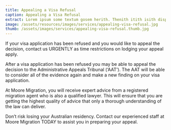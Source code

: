 ```yaml
---
title: Appealing a Visa Refusal
caption: Appealing a Visa Refusal
extract: Lorem ipsum some textum gosem herith. Thenith itith isith displayeth henceforeth.
image: /assets/resources/images/services/appealing-visa-refusal.jpg
thumb: /assets/images/services/appealing-visa-refusal.thumb.jpg
---
```

If your visa application has been refused and you would like to appeal the decision, contact us URGENTLY as time restrictions on lodging your appeal apply.

After a visa application has been refused you may be able to appeal the decision to the Administrative Appeals Tribunal (‘AAT’). The AAT will be able to consider all of the evidence again and make a new finding on your visa application. 

At Moore Migration, you will receive expert advice from a registered migration agent who is also a qualified lawyer. This will ensure that you are getting the highest quality of advice that only a thorough understanding of the law can deliver. 

Don’t risk losing your Australian residency. Contact our experienced staff at Moore Migration TODAY to assist you in preparing your appeal.
